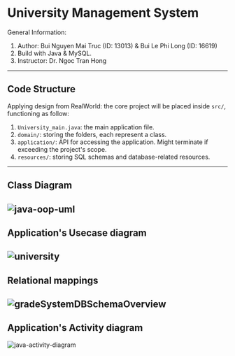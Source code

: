 # University Management System
General Information:

1. Author: Bui Nguyen Mai Truc (ID: 13013) & Bui Le Phi Long (ID: 16619)  
2. Build with Java & MySQL.
3. Instructor: Dr. Ngoc Tran Hong

---
## Code Structure

Applying design from RealWorld: the core project will be placed inside `src/`, functioning as follow:
1. `University_main.java`: the main application file.
2. `domain/`: storing the folders, each represent a class. 
3. `application/`: API for accessing the application. Might terminate if exceeding the project's scope.
4. `resources/`: storing SQL schemas and database-related resources.
---
## Class Diagram
![java-oop-uml](https://user-images.githubusercontent.com/33834474/145139210-6b56b1a4-1c06-4db3-a535-92702e52c676.jpg)
---
## Application's Usecase diagram
![university](https://user-images.githubusercontent.com/80462415/143812483-bf6586cf-0956-4651-bbcf-9554a21b3eed.png)
---
## Relational mappings
![gradeSystemDBSchemaOverview](https://user-images.githubusercontent.com/33834474/145151507-f9a964d9-34ba-4c11-a1f2-383793f8a57d.png)
---
## Application's Activity diagram
![java-activity-diagram](https://user-images.githubusercontent.com/80462415/143812548-2c4eb2e1-f106-42c8-bc53-92b12af4d19d.png)



